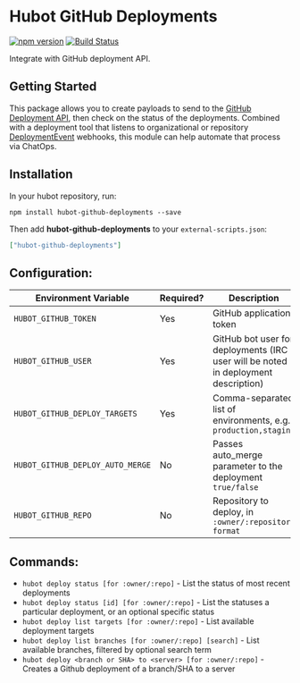 # Hubot GitHub Deployments

[![npm version](https://badge.fury.io/js/hubot-github-deployments.svg)](http://badge.fury.io/js/hubot-github-deployments) [![Build Status](https://app.travis-ci.com/stephenyeargin/hubot-github-deployments.png)](https://app.travis-ci.com/stephenyeargin/hubot-github-deployments)

Integrate with GitHub deployment API.

## Getting Started

This package allows you to create payloads to send to the [GitHub Deployment API](https://developer.github.com/v3/repos/deployments/), then check on the status of the deployments. Combined with a deployment tool that listens to organizational or repository [DeploymentEvent](https://developer.github.com/v3/activity/events/types/#deploymentevent) webhooks, this module can help automate that process via ChatOps.

## Installation

In your hubot repository, run:

`npm install hubot-github-deployments --save`

Then add **hubot-github-deployments** to your `external-scripts.json`:

```json
["hubot-github-deployments"]
```

## Configuration:

| Environment Variable          | Required? | Description                      |
| ----------------------------- | :-------- | -------------------------------- |
| `HUBOT_GITHUB_TOKEN`          | Yes       | GitHub application token         |
| `HUBOT_GITHUB_USER`           | Yes       | GitHub bot user for deployments (IRC user will be noted in deployment description) |
| `HUBOT_GITHUB_DEPLOY_TARGETS` | Yes       | Comma-separated list of environments, e.g. `production,staging` |
| `HUBOT_GITHUB_DEPLOY_AUTO_MERGE` | No       | Passes auto_merge parameter to the deployment `true/false` |
| `HUBOT_GITHUB_REPO`           | No        | Repository to deploy, in `:owner/:repository format` |

## Commands:

- `hubot deploy status [for :owner/:repo]` - List the status of most recent deployments
- `hubot deploy status [id] [for :owner/:repo]` - List the statuses a particular deployment, or an optional specific status
- `hubot deploy list targets [for :owner/:repo]` - List available deployment targets
- `hubot deploy list branches [for :owner/:repo] [search]` - List available branches, filtered by optional search term
- `hubot deploy <branch or SHA> to <server> [for :owner/:repo]` - Creates a Github deployment of a branch/SHA to a server
